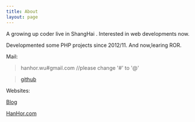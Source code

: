 ```yaml
---
title: About
layout: page
---
```


A growing up coder live in ShangHai . Interested in web developments now.  

Developmented some PHP projects since 2012/11. And now,learing ROR.

Mail:
> hanhor.wu#gmail.com  //please change '#' to '@'

> [github](https://github.com/waynezhang)

Websites:

[Blog](http://blog.hanhor.com)

[HanHor.com](htttp://www.hanhor.com)
